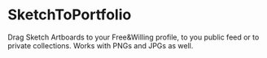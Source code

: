 # SketchToPortfolio
Drag Sketch Artboards to your Free&amp;Willing profile, to you public feed or to private collections. Works with PNGs and JPGs as well.
